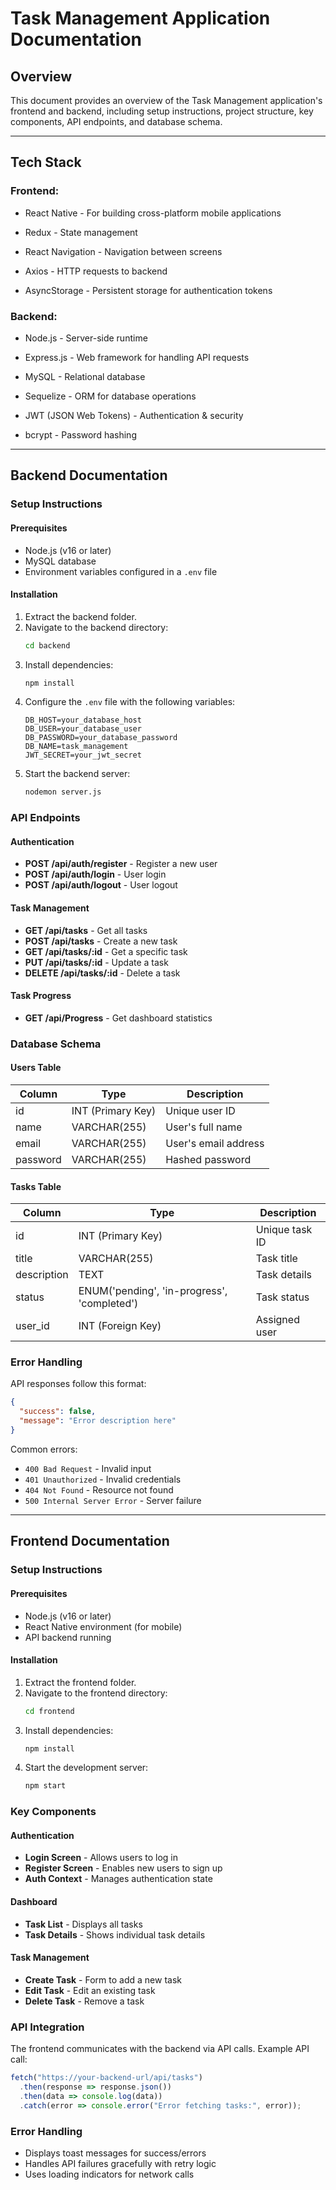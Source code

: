 # Task Management Application Documentation

## Overview
This document provides an overview of the Task Management application's frontend and backend, including setup instructions, project structure, key components, API endpoints, and database schema.

---
## Tech Stack

### Frontend:

- React Native - For building cross-platform mobile applications

- Redux - State management

- React Navigation - Navigation between screens

- Axios - HTTP requests to backend

- AsyncStorage - Persistent storage for authentication tokens

### Backend:

- Node.js - Server-side runtime

- Express.js - Web framework for handling API requests

- MySQL - Relational database

- Sequelize - ORM for database operations

- JWT (JSON Web Tokens) - Authentication & security

- bcrypt - Password hashing

---
## Backend Documentation

### Setup Instructions

#### Prerequisites
- Node.js (v16 or later)
- MySQL database
- Environment variables configured in a `.env` file

#### Installation
1. Extract the backend folder.
2. Navigate to the backend directory:
   ```sh
   cd backend
   ```
3. Install dependencies:
   ```sh
   npm install
   ```
4. Configure the `.env` file with the following variables:
   ```env
   DB_HOST=your_database_host
   DB_USER=your_database_user
   DB_PASSWORD=your_database_password
   DB_NAME=task_management
   JWT_SECRET=your_jwt_secret
   ```
5. Start the backend server:
   ```sh
   nodemon server.js
   ```

### API Endpoints

#### Authentication
- **POST /api/auth/register** - Register a new user
- **POST /api/auth/login** - User login
- **POST /api/auth/logout** - User logout

#### Task Management
- **GET /api/tasks** - Get all tasks
- **POST /api/tasks** - Create a new task
- **GET /api/tasks/:id** - Get a specific task
- **PUT /api/tasks/:id** - Update a task
- **DELETE /api/tasks/:id** - Delete a task

#### Task Progress
- **GET /api/Progress** - Get dashboard statistics

### Database Schema

#### Users Table
| Column  | Type             | Description        |
|---------|----------------|--------------------|
| id      | INT (Primary Key) | Unique user ID |
| name    | VARCHAR(255)    | User's full name  |
| email   | VARCHAR(255)    | User's email address |
| password | VARCHAR(255)   | Hashed password   |

#### Tasks Table
| Column     | Type                           | Description         |
|------------|------------------------------|---------------------|
| id         | INT (Primary Key)             | Unique task ID      |
| title      | VARCHAR(255)                  | Task title         |
| description | TEXT                          | Task details       |
| status     | ENUM('pending', 'in-progress', 'completed') | Task status |
| user_id    | INT (Foreign Key)             | Assigned user      |

### Error Handling

API responses follow this format:
```json
{
  "success": false,
  "message": "Error description here"
}
```

Common errors:
- `400 Bad Request` - Invalid input
- `401 Unauthorized` - Invalid credentials
- `404 Not Found` - Resource not found
- `500 Internal Server Error` - Server failure

---

## Frontend Documentation

### Setup Instructions

#### Prerequisites
- Node.js (v16 or later)
- React Native environment (for mobile)
- API backend running

#### Installation
1. Extract the frontend folder.
2. Navigate to the frontend directory:
   ```sh
   cd frontend
   ```
3. Install dependencies:
   ```sh
   npm install
   ```
4. Start the development server:
   ```sh
   npm start
   ```

### Key Components

#### Authentication
- **Login Screen** - Allows users to log in
- **Register Screen** - Enables new users to sign up
- **Auth Context** - Manages authentication state

#### Dashboard
- **Task List** - Displays all tasks
- **Task Details** - Shows individual task details

#### Task Management
- **Create Task** - Form to add a new task
- **Edit Task** - Edit an existing task
- **Delete Task** - Remove a task

### API Integration
The frontend communicates with the backend via API calls. Example API call:
```javascript
fetch("https://your-backend-url/api/tasks")
  .then(response => response.json())
  .then(data => console.log(data))
  .catch(error => console.error("Error fetching tasks:", error));
```

### Error Handling
- Displays toast messages for success/errors
- Handles API failures gracefully with retry logic
- Uses loading indicators for network calls

